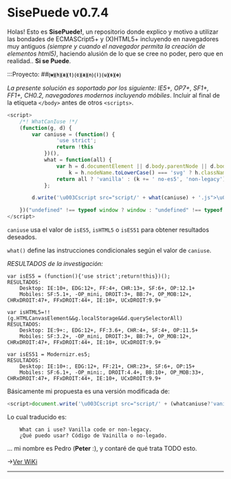 # SisePuede v0.7.4
Holas! Esto es **SisePuede!**, un repositorio donde explico y motivo a utilizar las bondades de ECMASCript5+ y (X)HTML5+ incluyendo en navegadores muy antiguos *(siempre y cuando el navegador permita la creación de elementos html5)*, haciendo alusión de lo que se cree no poder, pero que en realidad.. **Si se Puede**.

:::Proyecto: 
##<a name="#whatcaniuse"></a>**⒲⒣⒜⒯ ⒞⒜⒩ ⒤ ⒰⒮⒠**

<em>La presente solución es soportado por los siguiente: IE5+, OP7+, SF1+, FF1+, CH0.2, navegadores modernos incluyendo móbiles</em>. Incluir al final de la etiqueta `</body>` antes de otros `<scripts>`.

```js
<script>
	/*! WhatCanIuse !*/
    (function(g, d) {
        var caniuse = (function() {
                'use strict';
                return !this
            })(),
            what = function(all) {
                var h = d.documentElement || d.body.parentNode || d.body,
                    k = h.nodeName.toLowerCase() === 'svg' ? h.className.baseVal : h.className;
                return all ? 'vanilla' : (k += ' no-es5', 'non-legacy');
            };

        d.write('\u003Cscript src="script/' + what(caniuse) + '.js">\u003C/script>')

    })("undefined" !== typeof window ? window : "undefined" !== typeof global ? global : "undefined" !== typeof self ? self : this, document);
</script>
```

`caniuse` usa el valor de `isES5`, `isHTML5` o `isES51` para obtener resultados deseados.

`what()` define las instrucciones condicionales según el valor de `caniuse`.

<em>RESULTADOS de la investigación:</em>

	var isES5 = (function(){'use strict';return!this})();
	RESULTADOS:
		Desktop: IE:10+, EDG:12+, FF:4+, CHR:13+, SF:6+, OP:12.1+  
	    Mobiles: SF:5.1+, -OP_mini, DROIT:3+, BB:7+, OP_MOB:12+, CHRxDROIT:47+, FFxDROIT:44+, IE:10+, UCxDROIT:9.9+
	    
	var isHTML5=!!(g.HTMLCanvasElement&&g.localStorage&&d.querySelectorAll)
	RESULTADOS:
		Desktop: IE:9+:, EDG:12+, FF:3.6+, CHR:4+, SF:4+, OP:11.5+  
	    Mobiles: SF:3.2+, -OP_mini, DROIT:3+, BB:7+, OP_MOB:12+, CHRxDROIT:47+, FFxDROIT:44+, IE:10+, UCxDROIT:9.9+
	    
	var isES51 = Modernizr.es5;
	RESULTADOS:
		Desktop: IE:10+:, EDG:12+, FF:21+, CHR:23+, SF:6+, OP:15+
	    Mobiles: SF:6.1+, -OP_mini:, DROIT:4.4+, BB:10+, OP_MOB:33+, CHRxDROIT:47+, FFxDROIT:44+, IE:10+, UCxDROIT:9.9+

Básicamente mi propuesta es una versión modificada de: 

```js
<script>document.write('\u003Cscript src="script/' + (whatcaniuse?'vanilla':'non-legacy') + '.js">\u003C/script>')</script>
```

Lo cual traducido es:

		What can i use? Vanilla code or non-legacy.
		¿Qué puedo usar? Código de Vainilla o no-legado.    		
... mi nombre es Pedro (**Peter** :), y contaré de qué trata TODO esto.

->[Ver WiKi](https://github.com/Webnewbies/SisePuede/wiki)

****